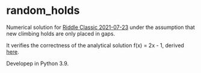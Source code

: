 # random_holds
Numerical solution for [Riddle Classic 2021-07-23](https://fivethirtyeight.com/features/can-you-hop-across-the-chessboard/) under the assumption that new climbing holds are only placed in gaps.

It verifies the correctness of the analytical solution f(x) = 2x - 1, derived [here](https://docs.google.com/document/d/1DKBAz_7YHERliuiMeoF3Oh33fwhf6QlqN1MYiw5KrMA/edit?usp=sharing).

Developep in Python 3.9.
